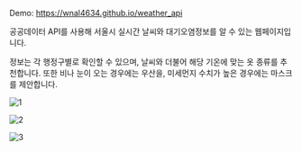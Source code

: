 Demo: https://wnal4634.github.io/weather_api


공공데이터 API를 사용해 서울시 실시간 날씨와 대기오염정보를 알 수 있는 웹페이지입니다.

정보는 각 행정구별로 확인할 수 있으며, 날씨와 더불어 해당 기온에 맞는 옷 종류를 추천합니다. 또한 비나 눈이 오는 경우에는 우산을, 미세먼지 수치가 높은 경우에는 마스크를 제안합니다.

![1](https://github.com/wnal4634/weather_api/assets/90739311/0900993d-b869-474f-9bee-e8acadab06c1)

![2](https://github.com/wnal4634/weather_api/assets/90739311/836b4122-e7be-43f1-a911-4a8ea4d11769)

![3](https://github.com/wnal4634/weather_api/assets/90739311/1ef9e043-862e-4d35-a6c2-a553fb36a5a9)
